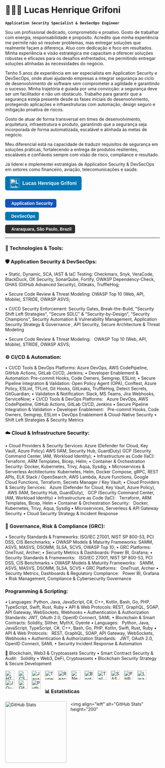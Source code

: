 # 👨🏻‍💻 Lucas Henrique Grifoni

**`Application Security Specialist & DevSecOps Engineer`**

Sou um profissional dedicado, comprometido e proativo. Gosto de trabalhar com energia, responsabilidade e propósito. Acredito que minha experiência me permite não só resolver problemas, mas entregar soluções que realmente façam a diferença. Atuo com dedicação e foco em resultados. Minha experiência e visão estratégica me capacitam a oferecer soluções robustas e eficazes para os desafios enfrentados, me permitindo entregar soluções alinhadas às necessidades do negócio.

Tenho 5 anos de experiência em ser especialista em Application Security e DevSecOps, onde atuei ajudando empresas a integrar segurança ao ciclo de desenvolvimento de software sem comprometer a agilidade e garantindo o sucesso.  Minha trajetória é guiada por uma convicção: a segurança deve ser um facilitador e não um obstáculo. Trabalho para garantir que a segurança esteja presente desde as fases iniciais do desenvolvimento, protegendo aplicações e infraestruturas com automação, design seguro e mitigação proativa de riscos.

Gosto de atuar de forma transversal em times de desenvolvimento, arquitetura, infraestrutura e produto, garantindo que a segurança seja incorporada de forma automatizada, escalável e alinhada às metas de negócio.

Meu diferencial está na capacidade de traduzir requisitos de segurança em soluções práticas, fortalecendo a entrega de produtos resilientes, escaláveis e confiáveis sempre com visão de risco, compliance e resultado.

Já liderei e implementei estratégias de Application Security & DevSecOps em setores como financeiro, aviação, telecomunicações e saúde.

<!-- Badges de informações pessoais -->

<link href="https://cdnjs.cloudflare.com/ajax/libs/font-awesome/6.4.0/css/all.min.css" rel="stylesheet">

<!-- Botão de LinkedIn -->
<p align="left">
  <a href="https://www.linkedin.com/in/lucas-henrique-grifoni/" target="_blank" rel="noopener noreferrer" style="
    display: inline-flex;
    align-items: center;
    gap: 10px;
    background-color: #0077B5;
    color: white;
    text-decoration: none;
    padding: 8px 16px;
    border-radius: 6px;
    font-family: sans-serif;
    font-weight: bold;
    font-size: 16px;
  ">
    <img 
      src="https://cdn.jsdelivr.net/gh/devicons/devicon/icons/linkedin/linkedin-original.svg" 
      alt="LinkedIn" 
      width="30" 
      style="vertical-align: middle;"
    />
    Lucas Henrique Grifoni
  </a>
</p>

<!-- Badges com ícones e texto em negrito -->
<p align="left" style="display: flex; gap: 10px; flex-wrap: wrap;">

  <!-- AppSec -->
  <span style="
    display: inline-flex;
    align-items: center;
    background-color: #1155ba;
    color: white;
    font-family: sans-serif;
    padding: 6px 12px;
    border-radius: 5px;
    font-size: 14px;
    font-weight: bold;
  ">
    <i class="fa-solid fa-shield-halved" style="margin-right: 8px;"></i> Application Security
  </span>

  <!-- DevSecOps -->
  <span style="
    display: inline-flex;
    align-items: center;
    background-color: #0077b5;
    color: white;
    font-family: sans-serif;
    padding: 6px 12px;
    border-radius: 5px;
    font-size: 14px;
    font-weight: bold;
  ">
    <i class="fa-solid fa-gears" style="margin-right: 8px;"></i> DevSecOps
  </span>

  <!-- Localização -->
  <span style="
    display: inline-flex;
    align-items: center;
    background-color: #2E2E2E;
    color: white;
    font-family: sans-serif;
    padding: 6px 12px;
    border-radius: 5px;
    font-size: 14px;
    font-weight: bold;
  ">
    <i class="fa-solid fa-location-dot" style="margin-right: 8px;"></i> Araraquara, São Paulo, Brazil
  </span>
</p>

---

### 🤖 Technologies & Tools:

### 🛡️ Application Security & DevSecOps:

•   Static, Dynamic, SCA, IAST & IaC Testing:
Checkmarx, Snyk, VeraCode, BlackDuck, OX Security, SonarQube, Fortify, OWASP Dependency-Check, GHAS (GitHub Advanced Security), Gitleaks, TruffleHog;

•	Secure Code Review & Threat Modeling:
OWASP Top 10 (Web, API, Mobile), STRIDE, OWASP ASVS;

•	CI/CD Security Enforcement:
Security Gates, Break-the-Build, "Security Shift Left Strategies", "Secure SDLC" & "Security-by-Design", "Security Champions", Security Automation & Vulnerability Management, Application Security Strategy & Governance , API Security, Secure Architecture & Threat Modeling

• Secure Code Review & Threat Modeling:
  OWASP Top 10 (Web, API, Mobile), STRIDE, OWASP ASVS;


### ⚙️ CI/CD & Automation:
•	CI/CD Tools & DevOps Platforms:
   Azure DevOps, AWS CodePipeline, GitHub Actions, GitLab CI/CD, Jenkins;
•	Developer Enablement & Automation:
   Pre-commit Hooks, Code Owners, Semgrep, ESLint;
•	Secure Pipeline Integration & Validation:
Open Policy Agent (OPA), Conftest, Azure Policy, ESLint, TFLint, Git Hooks, GitLeaks, TruffleHog, Detect Secrets, GitGuardian;
•	Validation & Notification:
Slack, MS Teams, Jira Webhooks, ServiceNow;
• CI/CD Tools & DevOps Platforms:
  Azure DevOps, AWS CodePipeline, GitHub Actions, GitLab CI/CD, Jenkins
• Secure Pipeline Integration & Validation
• Developer Enablement:
  Pre-commit Hooks, Code Owners, Semgrep, ESLint
• DevOps Enablement & Cloud-Native Security
• Shift Left Strategies & Security Metrics
### ☁️ Cloud & Infrastructure Security:

•	Cloud Providers & Security Services:
Azure (Defender for Cloud, Key Vault, Azure Policy)
AWS (IAM, Security Hub, GuardDuty)
GCP (Security Command Center, IAM, Workload Identity);
•	Infrastructure as Code (IaC):
Terraform, ARM Templates, Bicep, Helm;
•	Container & Orchestration Security:
Docker, Kubernetes, Trivy, Aqua, Sysdig;
•	Microservices & Serverless Architectures:
Kubernetes, Helm, Docker Compose, gRPC, REST APIs, ELK Stack / OpenSearch, AWS Lambda, Azure Functions, Google Cloud Functions, Terraform, Secrets Manager / Key Vault;
• Cloud Providers & Security Services:
  Azure (Defender for Cloud, Key Vault, Azure Policy),
  AWS (IAM, Security Hub, GuardDuty),
  GCP (Security Command Center, IAM, Workload Identity)
• Infrastructure as Code (IaC):
  Terraform, ARM Templates, Bicep, Helm
• Container & Orchestration Security:
  Docker, Kubernetes, Trivy, Aqua, Sysdig
• Microservices, Serverless & API Gateway Security
• Cloud Security Strategy & Incident Response
### 🔐 Governance, Risk & Compliance (GRC):
•	Security Standards & Frameworks:
ISO/IEC 27001, NIST SP 800-53, PCI DSS, CIS Benchmarks;
•	OWASP Models & Maturity Frameworks:
SAMM, ASVS, MASVS, DSOMM, SLSA, SCVS, OWASP Top 10;
•	GRC Platforms:
OneTrust, Archer;
•	Security Metrics & Dashboards:
Power BI, Grafana;
• Security Standards & Frameworks:
  ISO/IEC 27001, NIST SP 800-53, PCI DSS, CIS Benchmarks
• OWASP Models & Maturity Frameworks:
  SAMM, ASVS, MASVS, DSOMM, SLSA, SCVS
• GRC Platforms:
  OneTrust, Archer
• Security Metrics, Dashboards & Regulatory Compliance:
  Power BI, Grafana
• Risk Management, Compliance & Cybersecurity Governance
### Programming & Scripting:
•	Languages:
Python, Java, JavaScript, C#, C++, Kotlin, Bash, Go, PHP, TypeScript, Swift, Rust, Ruby
•	API & Web Protocols:
REST, GraphQL, SOAP, API Gateway, WebSockets, Webhooks
•	Authentication & Authorization Standards:
JWT, OAuth 2.0, OpenID Connect, SAML
•	Blockchain & Smart Contracts:
Solidity, Slither, MythX, Oyente
• Languages:
  Python, Java, JavaScript, TypeScript, C#, C++, Bash, Go, PHP, Kotlin, Swift, Rust, Ruby
• API & Web Protocols:
  REST, GraphQL, SOAP, API Gateway, WebSockets, Webhooks
• Authentication & Authorization Standards:
  JWT, OAuth 2.0, OpenID Connect, SAML
• Security Incident Response & Automation

🔗 Blockchain, Web3 & Cryptoassets Security
• Smart Contract Security & Audit:
  Solidity
• Web3, DeFi, Cryptoassets
• Blockchain Security Strategy & Secure Development




<img 
    align="left" 
    alt="HTML"
    title="HTML" 
    width="30px" 
    style="padding-right: 10px;" 
    src="https://cdn.jsdelivr.net/gh/devicons/devicon@latest/icons/html5/html5-original.svg" 
/>
<img 
    align="left" 
    alt="CSS" 
    title="CSS"
    width="30px" 
    style="padding-right: 10px;" 
    src="https://cdn.jsdelivr.net/gh/devicons/devicon@latest/icons/css3/css3-original.svg" 
/>
<img 
    align="left" 
    alt="JavaScript" 
    title="JavaScript"
    width="30px" 
    style="padding-right: 10px;" 
    src="https://cdn.jsdelivr.net/gh/devicons/devicon@latest/icons/javascript/javascript-original.svg" 
/>
<img 
    align="left" 
    alt="TypeScript"
    title="TypeScript" 
    width="30px" 
    style="padding-right: 10px;" 
    src="https://cdn.jsdelivr.net/gh/devicons/devicon@latest/icons/typescript/typescript-original.svg" 
/>
<img 
    align="left" 
    alt="React"
    title="React" 
    width="30px" 
    style="padding-right: 10px;" 
    src="https://cdn.jsdelivr.net/gh/devicons/devicon@latest/icons/react/react-original.svg" 
/>
<img 
    align="left" 
    alt="Next.js" 
    title="Next.js"
    width="30px" 
    style="padding-right: 10px;" 
    src="https://cdn.jsdelivr.net/gh/devicons/devicon@latest/icons/nextjs/nextjs-original.svg" 
/>
<img 
    align="left" 
    alt="Bootstrap"
    title="Bootstrap" 
    width="30px" 
    style="padding-right: 10px;" 
    src="https://cdn.jsdelivr.net/gh/devicons/devicon@latest/icons/bootstrap/bootstrap-original.svg" 
/>
<img 
    align="left" 
    alt="Tailwind" 
    title="Tailwind"
    width="30px" 
    style="padding-right: 10px;" 
    src="https://cdn.jsdelivr.net/gh/devicons/devicon@latest/icons/tailwindcss/tailwindcss-original.svg" 
/>
<img 
    align="left" 
    alt="SASS" 
    title="SASS"
    width="30px" 
    style="padding-right: 10px;" 
    src="https://cdn.jsdelivr.net/gh/devicons/devicon@latest/icons/sass/sass-original.svg" 
/>
<img 
    align="left" 
    alt="PHP" 
    title="PHP"
    width="30px" 
    style="padding-right: 10px;" 
    src="https://cdn.jsdelivr.net/gh/devicons/devicon@latest/icons/php/php-original.svg" 
/>
<img 
    align="left" 
    alt="Laravel" 
    title="Laravel"
    width="30px" 
    style="padding-right: 10px;" 
    src="https://cdn.jsdelivr.net/gh/devicons/devicon@latest/icons/laravel/laravel-original.svg" 
/>
<img 
    align="left" 
    alt="JQuery" 
    title="JQuery"
    width="30px" 
    style="padding-right: 10px;" 
    src="https://cdn.jsdelivr.net/gh/devicons/devicon@latest/icons/jquery/jquery-original.svg" 
/>
<img 
    align="left" 
    alt="Git" 
    title="Git"
    width="30px" 
    style="padding-right: 10px;" 
    src="https://cdn.jsdelivr.net/gh/devicons/devicon@latest/icons/git/git-original.svg" 
/>
<img 
    align="left" 
    alt="Python" 
    title="Python"
    width="30px" 
    style="padding-right: 10px;" 
    src="https://cdn.jsdelivr.net/gh/devicons/devicon@latest/icons/python/python-original.svg" 
/>

<br/>
<br/>

### 📊 Estatísticas

<p>
  <img 
    align="left" 
    alt="GitHub Stats" 
    height="200" 
    style="padding-right: 10px;" 
    src="https://github-readme-stats.vercel.app/api?username=Larissakich&show_icons=true&theme=tokyonight&include_all_commits=true&locale=pt-br" 
  />

<img 
      align="left" 
      alt="GitHub Stats" 
      height="200" 
